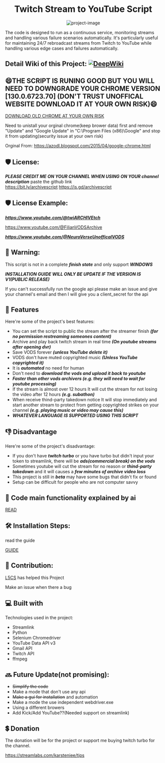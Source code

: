 <h1 align="center" id="title">Twitch Stream to YouTube Script</h1>

<p align="center"><img src="https://socialify.git.ci/karstenlee10/Twitch-and-BiliBili-Archive-to-Youtube-Script/image?font=Inter&amp;language=1&amp;logo=https%3A%2F%2Favatars.githubusercontent.com%2Fu%2F91263511%3Fv%3D4&amp;name=1&amp;owner=1&amp;pattern=Circuit+Board&amp;stargazers=1&amp;theme=Light" alt="project-image"></p>

The code is designed to run as a continuous service, monitoring streams and handling various failure scenarios automatically. It's particularly useful for maintaining 24/7 rebroadcast streams from Twitch to YouTube while handling various edge cases and failures automatically.

<h2>Detail Wiki of this Project: <a href="https://deepwiki.com/karstenlee10/Twitch_Stream_To_YouTube"><img src="https://deepwiki.com/badge.svg" alt="DeepWiki"></a></h2>

<h2>😄THE SCRIPT IS RUNING GOOD BUT YOU WILL NEED TO DOWNGRADE YOUR CHROME VERSION [130.0.6723.70] (DON'T TRUST UNOFFICAL WEBSITE DOWNLOAD IT AT YOUR OWN RISK)😄</h2>

[DOWNLOAD OLD CHROME AT YOUR OWN RISK](https://drive.google.com/file/d/1v26IzTqlI6sCwjARNMqje7xrMhNu7kW0/view?usp=sharing)

Need to unistall your orginal chrome(keep brower data) first and remove "Update" and "Google Update" in "C:\Program Files (x86)\Google"
and stop it from updating(security issue at your own risk)

Orginal From: https://azodl.blogspot.com/2015/04/google-chrome.html

<h2>🛡️ License:</h2>

***PLEASE CREDIT ME ON YOUR CHANNEL WHEN USING ON YOUR channel description*** paste the github link  
https://bit.ly/archivescript
https://is.gd/archivescript

<h2>🛡️ License Example:</h2>

***https://www.youtube.com/@twiARCHIVEtch***

https://www.youtube.com/@FilianVODSArchive

***https://www.youtube.com/@NeuroVerseUnofficalVODS***

<h2>🚨 Warning:</h2>

This script is not in a complete ***finish state*** and only support ***WINDOWS***

***INSTALLATION GUIDE WILL ONLY BE UPDATE IF THE VERSION IS V1(PUBLIC RELEASE)***

If you can't successfully run the google api please make an issue and give your channel's email and then I will give you a client_secret for the api

<h2>🧐 Features</h2>

Here're some of the project's best features:

*   You can set the script to public the stream after the streamer finish ***(for no permission restreaming someones content)***
*   Archive and play back twitch stream in real time ***(On youtube streams after opening dvr)***
*   Save VODS forever ***(unless YouTube delete it)***
*   VODS don't have muted copyrighted music ***(Unless YouTube copyrighted it)***
*   It is ***automated*** no need for human
*   Don't need to ***download the vods and upload it back to youtube***
*   ***Faster than other vods archivers (e.g. they will need to wait for youtube processing)***
*   If the stream is almost over 12 hours It will cut the stream for not losing the video after 12 hours ***(e.g. subathon)***
*   When receive thind-party takedown notice It will stop immediately and start another stream to protect from getting copyrighted strikes on your channel ***(e.g. playing music or video may cause this)***
*   ***WHATEVER LANGUAGE IS SUPPORTED USING THIS SCRIPT***

<h2>👎 Disadvantage</h2>

Here're some of the project's disadvantage:

* If you don't have ***twitch turbo*** or you have turbo but didn't input your token to streamlink, there will be ***ads(commercial break) on the vods***
* Sometimes youtube will cut the stream for no reason or ***thind-party takedown*** and it will causes a ***few minutes of archive video loss***
* This project is still in ***beta*** may have some bugs that didn't fix or found
* Setup can be difficult for people who are not computer savvy

<h2>🤔 Code main functionality explained by ai</h2>

[READ](explain.md)

<h2>🛠️ Installation Steps:</h2>

read the guide

[GUIDE](readthisguide.md)

<h2>🍰 Contribution:</h2>

[L5CS](https://github.com/l5cs) has helped this Project

Make an issue when there a bug
  
<h2>💻 Built with</h2>

Technologies used in the project:

*   Streamlink
*   Python
*   Selenium Chromedriver
*   YouTube Data API v3
*   Gmail API
*   Twitch API
*   ffmpeg

<h2>🔜 Future Update(not promising):</h2> 

* ~~Simplify the code~~
* Make a mode that don't use any api
* ~~Make a gui for installation~~ and automation
* Make a mode the use independent webdriver.exe
* Using a different browers
* Add Kick/Add YouTube??(Needed support on streamlink)

<h2>💲 Donation</h2>

The donation will be for the project or support me buying twitch turbo for the channel.

https://streamlabs.com/karsteniee/tips
